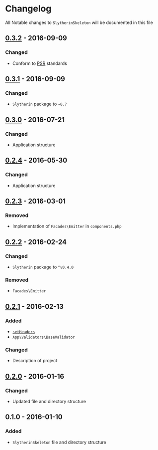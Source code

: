# Changelog

All Notable changes to `SlytherinSkeleton` will be documented in this file

## [0.3.2](https://github.com/rougin/slytherin-skeleton/compare/v0.3.1...HEAD) - 2016-09-09

### Changed
- Conform to [PSR](http://www.php-fig.org/psr) standards

## [0.3.1](https://github.com/rougin/slytherin-skeleton/compare/v0.3.0...v0.3.1) - 2016-09-09

### Changed
- `Slytherin` package to `~0.7`

## [0.3.0](https://github.com/rougin/slytherin-skeleton/compare/v0.2.4...v0.3.0) - 2016-07-21

### Changed
- Application structure

## [0.2.4](https://github.com/rougin/slytherin-skeleton/compare/v0.2.3...v0.2.4) - 2016-05-30

### Changed
- Application structure

## [0.2.3](https://github.com/rougin/slytherin-skeleton/compare/v0.2.2...v0.2.3) - 2016-03-01

### Removed
- Implementation of `Facades\Emitter` in `components.php`

## [0.2.2](https://github.com/rougin/slytherin-skeleton/compare/v0.2.1...v0.2.2) - 2016-02-24

### Changed
- `Slytherin` package to `^v0.4.0`

### Removed
- `Facades\Emitter`

## [0.2.1](https://github.com/rougin/slytherin-skeleton/compare/v0.2.0...v0.2.1) - 2016-02-13

### Added
- [`setHeaders`](https://github.com/rougin/slytherin-skeleton/tree/v0.2.1/src/helpers.php#L31-L66)
- [`App\Validators\BaseValidator`](https://github.com/rougin/slytherin-skeleton/tree/v0.2.1/src/Validators/BaseValidator.php)

### Changed
- Description of project

## [0.2.0](https://github.com/rougin/slytherin-skeleton/compare/v0.1.0...v0.2.0) - 2016-01-16

### Changed
- Updated file and directory structure

## 0.1.0 - 2016-01-10

### Added
- `SlytherinSkeleton` file and directory structure